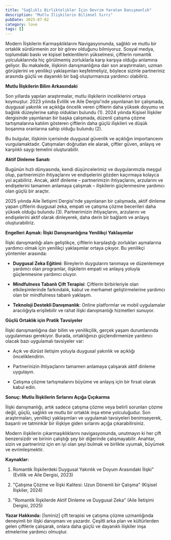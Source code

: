 ```yaml
---
title: "Sağlıklı Birliktelikler İçin Devrim Yaratan Danışmanlık"
description: "Mutlu İlişkilerin Bilimsel Sırrı"
pubDate: 2025-07-02
category: love
tags: []
---
```


Modern İlişkilerin Karmaşıklıklarını Navigasyonunda, sağlıklı ve mutlu bir ortaklık sürdürmenin zor bir görev olduğunu bilmiyoruz. Sosyal medya, toplumdaki baskı ve kişisel beklentilerin yükselmesi, çiftlerin romantik yolculuklarında hiç görülmemiş zorluklarla karşı karşıya olduğu anlamına geliyor. Bu makalede, ilişkinin danışmanlığına dair son araştırmaları, uzman görüşlerini ve yenilikçi yaklaşımları keşfetmeliyiz, böylece sizinle partneriniz arasında güçlü ve dayanıklı bir bağ oluşturmanıza yardımcı olabiliriz.

**Mutlu İlişkilerin Bilim Arkasındaki**

Son yıllarda yapılan araştırmalar, mutlu ilişkilerin inceliklerini ortaya koymuştur. 2023 yılında Evlilik ve Aile Dergisi'nde yayınlanan bir çalışmada, duygusal yakınlık ve açıklığa öncelik veren çiftlerin daha yüksek doyumu ve bağlılık düzeylerine sahip oldukları bulundu (1). 2024 yılında Kişisel İlişkiler dergisinde yayınlanan bir başka çalışmada, düzenli çatışma çözme tartışmalarına katılım gösteren çiftlerin daha güçlü ilişkileri ve düşük boşanma oranlarına sahip olduğu bulundu (2).

Bu bulgular, ilişkinin içerisinde duygusal güvenlik ve açıklığın importanceını vurgulamaktadır. Çatışmaları doğrudan ele alarak, çiftler güven, anlayış ve karşılıklı saygı temelini oluşturabilir.

**Aktif Dinleme Sanatı**

Bugünün hızlı dünyasında, kendi düşüncelerimiz ve duygularımızla meşgul olup, partnerimizin ihtiyaçlarını ve endişelerini gözden kaçırmaya kolayca yol açabiliriz. Ancak, aktif dinleme – partnerimizin ihtiyaçlarını, arzularını ve endişelerini tamamen anlamaya çalışmak – ilişkilerin güçlenmesine yardımcı olan güçlü bir araçtır.

2025 yılında Aile İletişimi Dergisi'nde yayınlanan bir çalışmada, aktif dinleme yapan çiftlerin duygusal zeka, empati ve çatışma çözme becerileri daha yüksek olduğu bulundu (3). Partnerimizin ihtiyaçlarını, arzularını ve endişelerini aktif olarak dinleyerek, daha derin bir bağlantı ve anlayış oluşturabiliriz.

**Engelleri Aşmak: İlişki Danışmanlığına Yenilikçi Yaklaşımlar**

İlişki danışmanlığı alanı geliştikçe, çiftlerin karşılaştığı zorlukları aşmalarına yardımcı olmak için yenilikçi yaklaşımlar ortaya çıkıyor. Bu yenilikçi yöntemler arasında:

* **Duygusal Zeka Eğitimi**: Bireylerin duygularını tanımaya ve düzenlemeye yardımcı olan programlar, ilişkilerin empati ve anlayış yoluyla güçlenmesine yardımcı oluyor.

* **Mindfulness Tabanlı Çift Terapisi**: Çiftlerin birbirleriyle olan etkileşimlerinde farkındalık, kabul ve merhamet geliştirmelerine yardımcı olan bir mindfulness tabanlı yaklaşım.

* **Teknoloji Destekli Danışmanlık**: Online platformlar ve mobil uygulamalar aracılığıyla erişilebilir ve rahat ilişki danışmanlığı hizmetleri sunuyor.

**Güçlü Ortaklık için Pratik Tavsiyeler**

İlişki danışmanlığına dair bilim ve yenilikçilik, gerçek yaşam durumlarında uygulanması gerekiyor. Burada, ortaklığınızı güçlendirmenize yardımcı olacak bazı uygulamalı tavsiyeler var:

* Açık ve dürüst iletişim yoluyla duygusal yakınlık ve açıklığı önceliklendirin.

* Partnerinizin ihtiyaçlarını tamamen anlamaya çalışarak aktif dinleme uygulayın.

* Çatışma çözme tartışmalarını büyüme ve anlayış için bir fırsat olarak kabul edin.

**Sonuç: Mutlu İlişkilerin Sırlarını Açığa Çıçıkarma**

İlişki danışmanlığı, artık sadece çatışma çözme veya belirli sorunları çözme değil, güçlü, sağlıklı ve mutlu bir ortaklık inşa etme yolculuğudur. Son araştırmaları, yenilikçi yaklaşımları ve uygulamalı tavsiyeleri benimseyerek, başarılı ve tatminkâr bir ilişkiye giden sırlarını açığa çıkarabilirsiniz.

Modern ilişkilerin çıkarmaşıklıklarını navigasyonunda, unutmayın ki her çift benzersizdir ve birinin çalıştığı şey bir diğerinde çalışmayabilir. Anahtar, sizin ve partneriniz için en iyi olan şeyi bulmak ve birlikte uyumak, büyümek ve evrimleşmektir.

**Kaynaklar:**

1. Romantik İlişkilerdeki Duygusal Yakınlık ve Doyum Arasındaki İlişki" (Evlilik ve Aile Dergisi, 2023)

2. "Çatışma Çözme ve İlişki Kalitesi: Uzun Dönemli bir Çalışma" (Kişisel İlişkiler, 2024)

3. "Romantik İlişkilerde Aktif Dinleme ve Duygusal Zeka" (Aile İletişimi Dergisi, 2025)

**Yazar Hakkında:** [İsminiz] çift terapisi ve çatışma çözme uzmanlığında deneyimli bir ilişki danışmanı ve yazardır. Çeşitli arka plan ve kültürlerden gelen çiftlerle çalışarak, onlara daha güçlü ve dayanıklı ilişkiler inşa etmelerine yardımcı olmuştur.